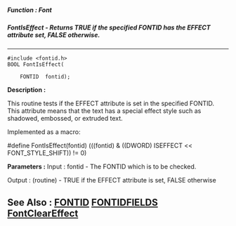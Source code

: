 ##### Function : Font
##### FontIsEffect - Returns TRUE if the specified FONTID has the EFFECT attribute set, FALSE otherwise.
---
```
#include <fontid.h>
BOOL FontIsEffect(

	FONTID  fontid);
```
**Description :**

This routine tests if the EFFECT attribute is set in the specified FONTID.  
This attribute means that the text has a special effect style such as shadowed, 
embossed, or extruded text.

Implemented as a macro:

#define FontIsEffect(fontid) (((fontid) & ((DWORD) ISEFFECT << 
FONT_STYLE_SHIFT)) != 0)

**Parameters :**
Input :
fontid  -  The FONTID which is to be checked.

Output :
(routine)  -  TRUE if the EFFECT attribute is set, FALSE otherwise



**See Also :**
[FONTID](/domino-c-api-docs/reference/Data/FONTID)
[FONTIDFIELDS](/domino-c-api-docs/reference/Data/FONTIDFIELDS)
[FontClearEffect](/domino-c-api-docs/reference/Func/FontClearEffect)
---

